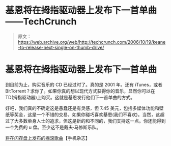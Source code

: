 # 基恩将在拇指驱动器上发布下一首单曲——TechCrunch

> 原文：<https://web.archive.org/web/http://techcrunch.com/2006/10/19/keane-to-release-next-single-on-thumb-drive/>

# 基恩将在拇指驱动器上发布下一首单曲

到目前为止，购买音乐的 CD 已经过时了。真的是 2001 年。还有 iTunes，或者 BitTorrent？求你了。如果你真的想以现代方式获得你的音乐，显然你可以在 TD(拇指驱动器)上购买。这就是基恩发行他们下一首单曲的方式。

好吧，我们真的不确定这是愚蠢还是有灵感，但 7.45 美元，包括多媒体功能和壁纸等奖金，这是一个不错的交易，如果你碰巧喜欢基恩(我们不喜欢)。当然，这超过了大多数单身人士的追求，但这是新的和不同的，我们支持这一点。你还能得到一个免费的 u 盘。至少这不是戴夫·马修斯乐队。

[将在闪存盘上发布的摇滚歌曲](https://web.archive.org/web/20210123021957/http://mobilemag.com/content/100/349/C10138/)【手机杂志】